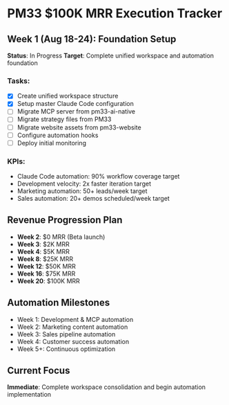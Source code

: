 # PM33 $100K MRR Execution Tracker

## Week 1 (Aug 18-24): Foundation Setup
**Status**: In Progress
**Target**: Complete unified workspace and automation foundation

### Tasks:
- [x] Create unified workspace structure
- [x] Setup master Claude Code configuration  
- [ ] Migrate MCP server from pm33-ai-native
- [ ] Migrate strategy files from PM33
- [ ] Migrate website assets from pm33-website
- [ ] Configure automation hooks
- [ ] Deploy initial monitoring

### KPIs:
- Claude Code automation: 90% workflow coverage target
- Development velocity: 2x faster iteration target
- Marketing automation: 50+ leads/week target
- Sales automation: 20+ demos scheduled/week target

## Revenue Progression Plan
- **Week 2**: $0 MRR (Beta launch)
- **Week 3**: $2K MRR 
- **Week 4**: $5K MRR
- **Week 8**: $25K MRR
- **Week 12**: $50K MRR  
- **Week 16**: $75K MRR
- **Week 20**: $100K MRR

## Automation Milestones
- Week 1: Development & MCP automation
- Week 2: Marketing content automation  
- Week 3: Sales pipeline automation
- Week 4: Customer success automation
- Week 5+: Continuous optimization

## Current Focus
**Immediate**: Complete workspace consolidation and begin automation implementation